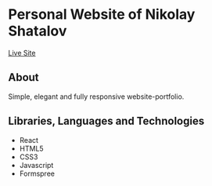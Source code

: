 # Personal Website of Nikolay Shatalov

<div align="start">
  <a href="https://nikolayshatalov-v0.netlify.app/">Live Site</a>
</div>

## About

Simple, elegant and fully responsive website-portfolio.

## Libraries, Languages and Technologies

- React
- HTML5
- CSS3
- Javascript
- Formspree
